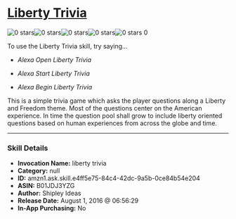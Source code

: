 # [Liberty Trivia](http://alexa.amazon.com/#skills/amzn1.ask.skill.e4ff5e75-84c4-42dc-9a5b-0ce84b54e204)
![0 stars](../../images/ic_star_border_black_18dp_1x.png)![0 stars](../../images/ic_star_border_black_18dp_1x.png)![0 stars](../../images/ic_star_border_black_18dp_1x.png)![0 stars](../../images/ic_star_border_black_18dp_1x.png)![0 stars](../../images/ic_star_border_black_18dp_1x.png) 0

To use the Liberty Trivia skill, try saying...

* *Alexa Open Liberty Trivia*

* *Alexa Start Liberty Trivia*

* *Alexa Begin Liberty Trivia*

This is a simple trivia game which asks the player questions along a Liberty and Freedom theme.  Most of the questions center on the  American experience.  In time the question pool shall grow to include liberty oriented questions based on human experiences from across the globe and time.

***

### Skill Details

* **Invocation Name:** liberty trivia
* **Category:** null
* **ID:** amzn1.ask.skill.e4ff5e75-84c4-42dc-9a5b-0ce84b54e204
* **ASIN:** B01JDJ3YZG
* **Author:** Shipley Ideas
* **Release Date:** August 1, 2016 @ 06:56:29
* **In-App Purchasing:** No
